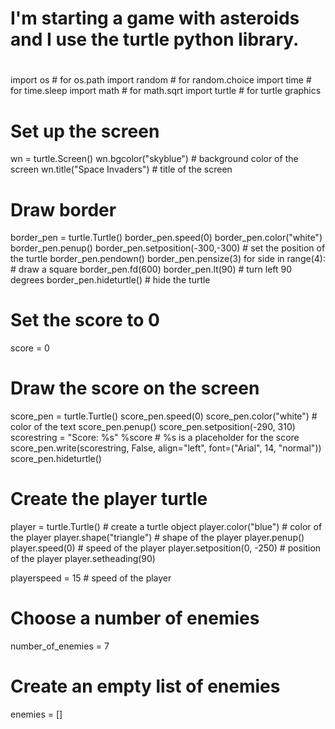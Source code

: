 # I'm starting a game with asteroids and I use the turtle python library.
#
import os                 # for os.path
import random            # for random.choice
import time              # for time.sleep
import math               # for math.sqrt
import turtle            # for turtle graphics

# Set up the screen
wn = turtle.Screen()
wn.bgcolor("skyblue")            # background color of the screen
wn.title("Space Invaders")         # title of the screen

# Draw border
border_pen = turtle.Turtle()
border_pen.speed(0)
border_pen.color("white")
border_pen.penup()
border_pen.setposition(-300,-300)        # set the position of the turtle
border_pen.pendown()
border_pen.pensize(3)
for side in range(4):            # draw a square
    border_pen.fd(600)
    border_pen.lt(90)          # turn left 90 degrees
border_pen.hideturtle()          # hide the turtle

# Set the score to 0
score = 0

# Draw the score on the screen
score_pen = turtle.Turtle()
score_pen.speed(0)
score_pen.color("white")   # color of the text
score_pen.penup()
score_pen.setposition(-290, 310)
scorestring = "Score: %s" %score      # %s is a placeholder for the score
score_pen.write(scorestring, False, align="left", font=("Arial", 14, "normal"))
score_pen.hideturtle()


# Create the player turtle
player = turtle.Turtle()      # create a turtle object
player.color("blue")            # color of the player
player.shape("triangle")        # shape of the player
player.penup()
player.speed(0)         # speed of the player
player.setposition(0, -250)    # position of the player
player.setheading(90)

playerspeed = 15                   # speed of the player


# Choose a number of enemies
number_of_enemies = 7
# Create an empty list of enemies
enemies = []


